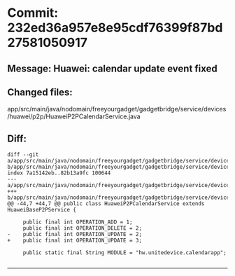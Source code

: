 # Commit: 232ed36a957e8e95cdf76399f87bd27581050917
## Message: Huawei: calendar update event fixed
## Changed files:
app/src/main/java/nodomain/freeyourgadget/gadgetbridge/service/devices/huawei/p2p/HuaweiP2PCalendarService.java

## Diff:
```
diff --git a/app/src/main/java/nodomain/freeyourgadget/gadgetbridge/service/devices/huawei/p2p/HuaweiP2PCalendarService.java b/app/src/main/java/nodomain/freeyourgadget/gadgetbridge/service/devices/huawei/p2p/HuaweiP2PCalendarService.java
index 7a15142eb..82b13a9fc 100644
--- a/app/src/main/java/nodomain/freeyourgadget/gadgetbridge/service/devices/huawei/p2p/HuaweiP2PCalendarService.java
+++ b/app/src/main/java/nodomain/freeyourgadget/gadgetbridge/service/devices/huawei/p2p/HuaweiP2PCalendarService.java
@@ -44,7 +44,7 @@ public class HuaweiP2PCalendarService extends HuaweiBaseP2PService {
 
     public final int OPERATION_ADD = 1;
     public final int OPERATION_DELETE = 2;
-    public final int OPERATION_UPDATE = 2;
+    public final int OPERATION_UPDATE = 3;
     
     public static final String MODULE = "hw.unitedevice.calendarapp";
 
```
-----------------------------------

